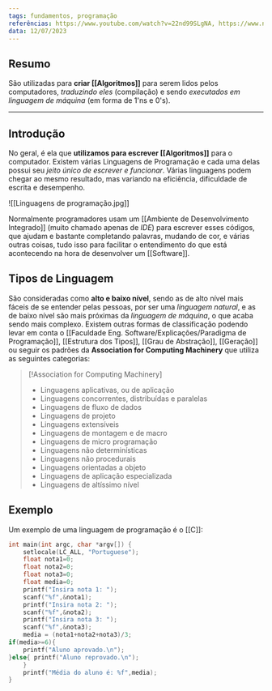 ```yaml
---
tags: fundamentos, programação
referências: https://www.youtube.com/watch?v=22nd99SLgNA, https://www.napratica.org.br/linguagem-de-programacao/
data: 12/07/2023
---
```

## Resumo

São utilizadas para **criar [[Algoritmos]]** para serem lidos pelos computadores, *traduzindo eles* (compilação) e sendo *executados em linguagem de máquina* (em forma de 1'ns e 0's).

---
## Introdução
No geral, é ela que **utilizamos para escrever [[Algoritmos]]** para o computador. Existem várias Linguagens de Programação e cada uma delas possui seu *jeito único de escrever e funcionar*. Várias linguagens podem chegar ao mesmo resultado, mas variando na eficiência, dificuldade de escrita e desempenho.

![[Linguagens de programação.jpg]]

Normalmente programadores usam um [[Ambiente de Desenvolvimento Integrado]] (muito chamado apenas de *IDE*) para escrever esses códigos, que ajudam e bastante completando palavras, mudando de cor, e várias outras coisas, tudo isso para facilitar o entendimento do que está acontecendo na hora de desenvolver um [[Software]].


## Tipos de Linguagem
São consideradas como **alto e baixo nível**, sendo as de alto nível mais fáceis de se entender pelas pessoas, por ser uma *linguagem natural*, e as de baixo nível são mais próximas da *linguagem de máquina*, o que acaba sendo mais complexo.
Existem outras formas de classificação podendo levar em conta o [[Faculdade Eng. Software/Explicações/Paradigma de Programação]], [[Estrutura dos Tipos]], [[Grau de Abstração]], [[Geração]] ou seguir os padrões da **Association for Computing Machinery** que utiliza as seguintes categorias:

>[!Association for Computing Machinery] 
>- Linguagens aplicativas, ou de aplicação
>- Linguagens concorrentes, distribuídas e paralelas
>- Linguagens de fluxo de dados
>- Linguagens de projeto
>- Linguagens extensíveis
>- Linguagens de montagem e de macro
>- Linguagens de micro programação
>- Linguagens não determinísticas
>- Linguagens não procedurais
>- Linguagens orientadas a objeto
>- Linguagens de aplicação especializada
>- Linguagens de altíssimo nível


## Exemplo
Um exemplo de uma linguagem de programação é o [[C]]:
```C
int main(int argc, char *argv[]) {
	setlocale(LC_ALL, "Portuguese");
	float nota1=0;
	float nota2=0;
	float nota3=0;
	float media=0;
	printf("Insira nota 1: ");
	scanf("%f",&nota1);
	printf("Insira nota 2: ");
	scanf("%f",&nota2);
	printf("Insira nota 3: ");
	scanf("%f",&nota3);
	media = (nota1+nota2+nota3)/3;
if(media>=6){
	printf("Aluno aprovado.\n");
}else{ printf("Aluno reprovado.\n");
	} 
	printf("Média do aluno é: %f",media); 
}
```
